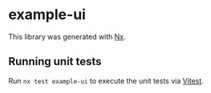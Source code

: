 # example-ui

This library was generated with [Nx](https://nx.dev).

## Running unit tests

Run `nx test example-ui` to execute the unit tests via [Vitest](https://vitest.dev/).

